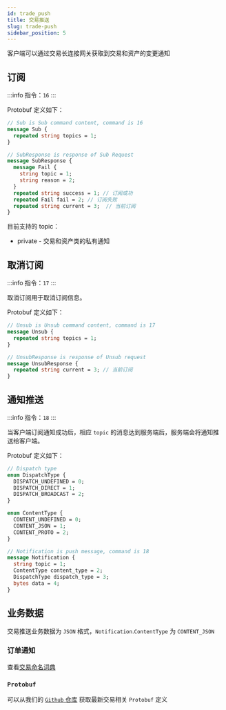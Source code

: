 ```yaml
---
id: trade_push
title: 交易推送
slug: trade-push
sidebar_position: 5
---
```


客户端可以通过交易长连接网关获取到交易和资产的变更通知

## 订阅

:::info
指令：`16`
:::

Protobuf 定义如下：

```protobuf
// Sub is Sub command content, command is 16
message Sub {
  repeated string topics = 1;
}

// SubResponse is response of Sub Request
message SubResponse {
  message Fail {
    string topic = 1;
    string reason = 2;
  }
  repeated string success = 1; // 订阅成功
  repeated Fail fail = 2; // 订阅失败
  repeated string current = 3;  // 当前订阅
}

```

目前支持的 topic：

- private - 交易和资产类的私有通知

## 取消订阅

:::info
指令：`17`
:::

取消订阅用于取消订阅信息。

Protobuf 定义如下：

```protobuf
// Unsub is Unsub command content, command is 17
message Unsub {
  repeated string topics = 1;
}

// UnsubResponse is response of Unsub request
message UnsubResponse {
  repeated string current = 3; // 当前订阅
}
```

## 通知推送

:::info
指令：`18`
:::

当客户端订阅通知成功后，相应 `topic` 的消息达到服务端后，服务端会将通知推送给客户端。

Protobuf 定义如下：

```protobuf
// Dispatch type
enum DispatchType {
  DISPATCH_UNDEFINED = 0;
  DISPATCH_DIRECT = 1;
  DISPATCH_BROADCAST = 2;
}

enum ContentType {
  CONTENT_UNDEFINED = 0;
  CONTENT_JSON = 1;
  CONTENT_PROTO = 2;
}

// Notification is push message, command is 18
message Notification {
  string topic = 1;
  ContentType content_type = 2;
  DispatchType dispatch_type = 3;
  bytes data = 4;
}
```

## 业务数据

交易推送业务数据为 `JSON` 格式，`Notification`.`ContentType` 为 `CONTENT_JSON`

### 订单通知

查看[交易命名词典](./definition.md#websocket-推送通知)

### `Protobuf`

可以从我们的 [`Github` 仓库](https://github.com/longbridgeapp/openapi-protobufs/tree/main/trade) 获取最新交易相关 `Protobuf` 定义
